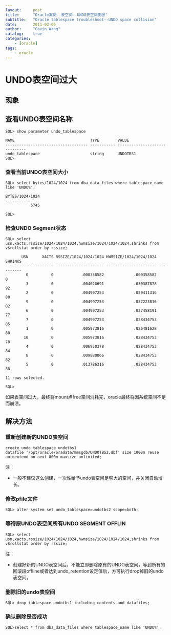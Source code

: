 ```yaml
---
layout:     post
title:      "Oracle案例--表空间--UNDO表空间膨胀"
subtitle:   "Oracle tablespace troubleshoot--UNDO space collision"
date:       2011-02-06
author:     "Gavin Wang"
catalog:    true
categories:
    - [oracle]
tags:
    - oracle
---
```



# UNDO表空间过大

## 现象

## 查看UNDO表空间名称

```shell
SQL> show parameter undo_tablespace  

NAME                                 TYPE        VALUE
------------------------------------ ----------- ------------------------------
undo_tablespace                      string      UNDOTBS1
SQL>
```

### 查看当前UNDO表空间大小

```shell
SQL> select bytes/1024/1024 from dba_data_files where tablespace_name like 'UNDO%';

BYTES/1024/1024
---------------
           5745

SQL>
```

### 检查UNDO Segment状态

```shell
SQL> select usn,xacts,rssize/1024/1024/1024,hwmsize/1024/1024/1024,shrinks from v$rollstat order by rssize;

       USN      XACTS RSSIZE/1024/1024/1024 HWMSIZE/1024/1024/1024    SHRINKS
---------- ---------- --------------------- ---------------------- ----------
         0          0            .000358582             .000358582          0
         3          0            .004020691             .030387878         92
         2          0            .004997253             .029411316         80
         9          0            .004997253             .037223816         82
         6          0            .004997253             .027458191         77
         7          0            .004997253             .028434753         85
         1          0            .005973816             .026481628         80
        10          0            .005973816             .028434753         78
         4          0            .006950378             .028434753         84
         8          0            .009880066             .028434753         82
         5          0            .013786316             .028434753         88

11 rows selected.

SQL>
```

如果表空间过大，最终将mount点free空间消耗完，oracle最终将因系统空间不足而崩溃。

## 解决方法

### 重新创建新的UNDO表空间

```shell
create undo tablespace undotbs1 
datafile '/opt/oracle/oradata/mmsgdb/UNDOTBS2.dbf' size 1000m reuse 
autoextend on next 800m maxsize unlimited;
```

注：
* 一般不建议这么创建，一次性给予undo表空间足够大的空间，并关闭自动增长。

### 修改pfile文件

```shell
SQL> alter system set undo_tablespace=undotbs2 scope=both;
```

### 等待原UNDO表空间所有UNDO SEGMENT OFFLIN

```shell
SQL> select usn,xacts,rssize/1024/1024/1024,hwmsize/1024/1024/1024,shrinks from v$rollstat order by rssize;
```

注：
* 创建好新的UNDO表空间后，不能立即删除原有的UNDO表空间，等到所有的回滚段offline或者达到undo_retention设定值后，方可执行drop掉旧的undo表空间。

### 删除旧的undo表空间

```shell
SQL> drop tablespace undotbs1 including contents and datafiles;
```

### 确认删除是否成功

```shell
SQL>select * from dba_data_files where tablespace_name like ‘UNDO%’;
```

